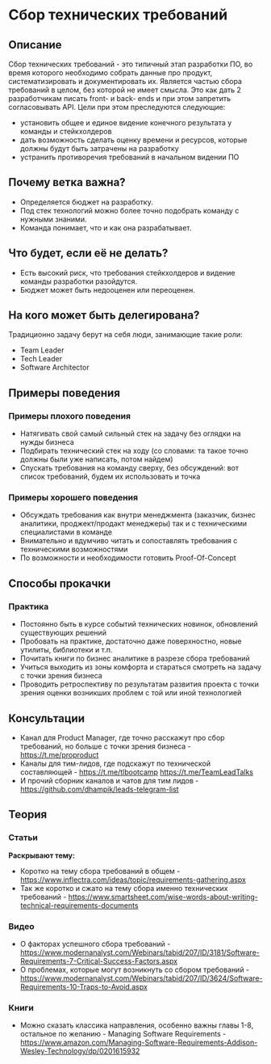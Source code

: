 # Сбор технических требований
## Описание
Сбор технических требований - это типичный этап разработки ПО, во время которого необходимо собрать данные про продукт, систематизировать и документировать их. Является частью сбора требований в целом, без которой не имеет смысла. Это как дать 2 разработчикам писать front- и back- ends и при этом запретить согласовывать API.
Цели при этом преследуются следующие:
- установить общее и единое видение конечного результата у команды и стейкхолдеров
- дать возможность сделать оценку времени и ресурсов, которые должны будут быть затрачены на разработку
- устранить противоречия требований в начальном видении ПО

## Почему ветка важна?
- Определяется бюджет на разработку.
- Под стек технологий можно более точно подобрать команду с нужными знаними.
- Команда понимает, что и как она разрабатывает.

## Что будет, если её не делать?
- Есть высокий риск, что требования стейкхолдеров и видение команды разработки разойдутся.
- Бюджет может быть недооценен или переоценен.

## На кого может быть делегирована?
Традиционно задачу берут на себя люди, занимающие такие роли:
- Team Leader
- Tech Leader
- Software Architector

## Примеры поведения
### Примеры плохого поведения
- Натягивать свой самый сильный стек на задачу без оглядки на нужды бизнеса
- Подбирать технический стек на ходу (со словами: та такое точно должны были уже написать, потом найдем)
- Спускать требования на команду сверху, без обсуждений: вот список требований, будем их использовать и точка
### Примеры хорошего поведения
- Обсуждать требования как внутри менеджмента (заказчик, бизнес аналитики, проджект/продакт менеджеры) так и с техническими специалистами в команде
- Внимательно и вдумчиво читать и сопоставлять требования с техническими возможностями
- По возможности и необходимости готовить Proof-Of-Concept

## Способы прокачки
### Практика
- Постоянно быть в курсе событий технических новинок, обновлений существующих решений
- Пробовать на практике, достаточно даже поверхностно, новые утилиты, библиотеки и т.п.
- Почитать книги по бизнес аналитике в разрезе сбора требований
- Учиться выходить из зоны комфорта и стараться смотреть на задачу с точки зрения бизнеса
- Проводить ретроспективу по результатам развития проекта с точки зрения оценки возникших проблем с той или иной технологией

## Консультации
- Канал для Product Manager, где точно расскажут про сбор требований, но больше с точки зрения бизнеса - https://t.me/proproduct
- Каналы для тим-лидов, где подскажут по технической составляющей - https://t.me/tlbootcamp https://t.me/TeamLeadTalks
- И прочий сборник каналов и чатов для тим лидов - https://github.com/dhampik/leads-telegram-list

## Теория
### Статьи
**Раскрывают тему:**
- Коротко на тему сбора требований в общем - https://www.inflectra.com/ideas/topic/requirements-gathering.aspx
- Так же коротко и сжато на тему сбора именно технических требований - https://www.smartsheet.com/wise-words-about-writing-technical-requirements-documents

### Видео
- О факторах успешного сбора требований - https://www.modernanalyst.com/Webinars/tabid/207/ID/3181/Software-Requirements-7-Critical-Success-Factors.aspx
- О проблемах, которые могут возникнуть со сбором требований - https://www.modernanalyst.com/Webinars/tabid/207/ID/3624/Software-Requirements-10-Traps-to-Avoid.aspx

### Книги
- Можно сказать классика направления, особенно важны главы 1-8, остальное по желанию - Managing Software Requirements - https://www.amazon.com/Managing-Software-Requirements-Addison-Wesley-Technology/dp/0201615932
